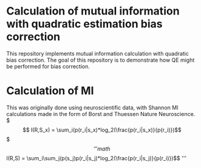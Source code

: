 # Calculation of mutual information with quadratic estimation bias correction

This repository implements mutual information calculation with quadratic bias correction. The goal of this repository is to demonstrate how QE might be performed for bias correction.
# Calculation of MI
This was originally done using neuroscientific data, with Shannon MI calculations made in the form of Borst and Thuessen Nature Neuroscience.
$$$
I(R,S_x) = \sum_i(p(r_i|s_x)*log_2(\frac{p(r_i|s_x)}{p(r_i)})$$
$$$
'''math
$$ I(R,S) = \sum_i\sum_j(p(s_j)p(r_i|s_j)*log_2(\frac{p(r_i|s_j)}{p(r_i)})$$
'''
